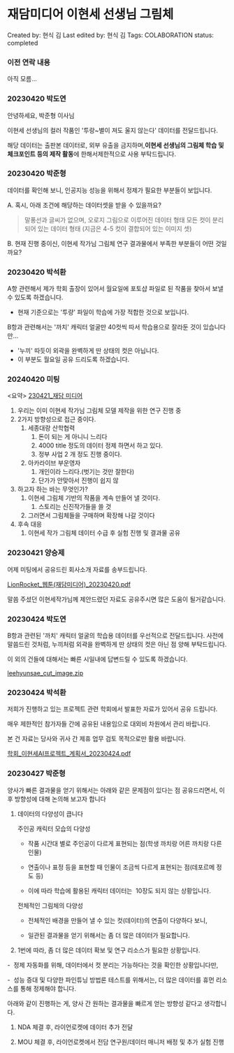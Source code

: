 # 재담미디어 이현세 선생님 그림체

Created by: 현식 김
Last edited by: 현식 김
Tags: COLABORATION
status: completed

### 이전 연락 내용

아직 모름…

### 20230420 박도연

안녕하세요, 박준형 이사님

이현세 선생님의 컬러 작품인 '투랑~별이 져도 울지 않는다' 데이터를 전달드립니다.

해당 데이터는 출판본 데이터로, 외부 유출을 금지하며,**이현세 선생님의 그림체 학습 및 체크포인트 등의 제작 활동**에 한해서제한적으로 사용 부탁드립니다.

### 20230420 박준형

데이터를 확인해 보니, 인공지능 성능을 위해서 정제가 필요한 부분들이 보입니다.

A. 혹시, 아래 조건에 해당하는 데이터셋을 받을 수 있을까요?

> 말풍선과 글씨가 없으며, 오로지 그림으로 이루어진 데이터 형태
모든 컷이 분리되어 있는 데이터 형태 (지금은 4-5 컷이 결합되어 있는 이미지 셋)
> 

B. 현재 진행 중이신, 이현세 작가님 그림체 연구 결과물에서 부족한 부분들이 어떤 것일까요?

### 20230420 박석환

A항 관련해서 제가 학회 출장이 있어서 월요일에 포토샵 파일로 된 작품을 찾아서 보낼 수 있도록 하겠습니다.

- 현재 기준으로는 '투량' 파일이 학습에 가장 적합한 것으로 보입니다.

B항과 관련해서는 '까치' 캐릭터 얼굴만 40컷씩 따서 학습용으로 잘라둔 것이 있습니다만...

- '누끼' 따듯이 외곽을 완벽하게 딴 상태의 컷은 아닙니다.
- 이 부분도 월요일 공유 드리도록 하겠습니다.

### 20240420 미팅

<요약> [230421_재담 미디어](https://www.notion.so/230421_-285dff071773444792b35f0496f0350f?pvs=21) 

1. 우리는 이미 이현세 작가님 그림체 모델 제작을 위한 연구 진행 중
2. 2가지 방향성으로 접근 중이다.
    1. 세종대랑 산학협력
        1. 돈이 되는 게 아니니 느리다
        2. 4000 title 정도의 데이터 정제 하면서 하고 있다.
        3. 정부 사업 2 개 정도 진행 중이다.
    2. 아카라이브 부운영자
        1. 개인이라 느리다.(벗기는 것만 잘한다)
        2. 단가가 안맞아서 진행이 쉽지 않
3. 하고자 하는 바는 무엇인가?
    1. 이현세 그림체 기반의 작품을 계속 만들어 낼 것이다.
        1. 스토리는 신진작가들을 쓸 것
    2. 그러면서 그림체들을 구매하며 확장해 나갈 것이다
4. 후속 대응
    1. 이현세 작가 그림체 데이터 수급 후 실험 진행 및 결과물 공유

### 20230421 양승제

어제 미팅에서 공유드린 회사소개 자료를 송부드립니다.

[LionRocket_웹툰(재담미디어)_20230420.pdf](%E1%84%8C%E1%85%A2%E1%84%83%E1%85%A1%E1%86%B7%E1%84%86%E1%85%B5%E1%84%83%E1%85%B5%E1%84%8B%E1%85%A5%20%E1%84%8B%E1%85%B5%E1%84%92%E1%85%A7%E1%86%AB%E1%84%89%E1%85%A6%20%E1%84%89%E1%85%A5%E1%86%AB%E1%84%89%E1%85%A2%E1%86%BC%E1%84%82%E1%85%B5%E1%86%B7%20%E1%84%80%E1%85%B3%E1%84%85%E1%85%B5%E1%86%B7%E1%84%8E%E1%85%A6%208d13dcc64c0144b285e753061feff480/LionRocket_%25E1%2584%258B%25E1%2585%25B0%25E1%2586%25B8%25E1%2584%2590%25E1%2585%25AE%25E1%2586%25AB(%25E1%2584%258C%25E1%2585%25A2%25E1%2584%2583%25E1%2585%25A1%25E1%2586%25B7%25E1%2584%2586%25E1%2585%25B5%25E1%2584%2583%25E1%2585%25B5%25E1%2584%258B%25E1%2585%25A5)_20230420.pdf)

말씀 주셨던 이현세작가님께 제안드렸던 자료도 공유주시면 많은 도움이 될거같습니다.

### 20230424 박도연

B항과 관련된 '까치' 캐릭터 얼굴의 학습용 데이터를 우선적으로 전달드립니다. 사전에 말씀드린 것처럼, 누끼처럼 외곽을 완벽하게 딴 상태의 컷은 아닌 점 양해 부탁드립니다.

이 외의 건들에 대해서는 빠른 시일내에 답변드릴 수 있도록 하겠습니다.

[leehyunsae_cut_image.zip](%E1%84%8C%E1%85%A2%E1%84%83%E1%85%A1%E1%86%B7%E1%84%86%E1%85%B5%E1%84%83%E1%85%B5%E1%84%8B%E1%85%A5%20%E1%84%8B%E1%85%B5%E1%84%92%E1%85%A7%E1%86%AB%E1%84%89%E1%85%A6%20%E1%84%89%E1%85%A5%E1%86%AB%E1%84%89%E1%85%A2%E1%86%BC%E1%84%82%E1%85%B5%E1%86%B7%20%E1%84%80%E1%85%B3%E1%84%85%E1%85%B5%E1%86%B7%E1%84%8E%E1%85%A6%208d13dcc64c0144b285e753061feff480/leehyunsae_cut_image.zip)

### 20230424 박석환

저희가 진행하고 있는 프로젝트 관련 학회에서 발표한 자료가 있어서 공유 드립니다.

매우 제한적인 참가자들 간에 공유된 내용임으로 대외비 차원에서 관리 바랍니다.

본 건 자료는 당사와 귀사 간 제휴 업무 검토 목적으로만 활용 바랍니다.

[학회_이현세AI프로젝트_계획서_20230424.pdf](%E1%84%8C%E1%85%A2%E1%84%83%E1%85%A1%E1%86%B7%E1%84%86%E1%85%B5%E1%84%83%E1%85%B5%E1%84%8B%E1%85%A5%20%E1%84%8B%E1%85%B5%E1%84%92%E1%85%A7%E1%86%AB%E1%84%89%E1%85%A6%20%E1%84%89%E1%85%A5%E1%86%AB%E1%84%89%E1%85%A2%E1%86%BC%E1%84%82%E1%85%B5%E1%86%B7%20%E1%84%80%E1%85%B3%E1%84%85%E1%85%B5%E1%86%B7%E1%84%8E%E1%85%A6%208d13dcc64c0144b285e753061feff480/%25E1%2584%2592%25E1%2585%25A1%25E1%2586%25A8%25E1%2584%2592%25E1%2585%25AC_%25E1%2584%258B%25E1%2585%25B5%25E1%2584%2592%25E1%2585%25A7%25E1%2586%25AB%25E1%2584%2589%25E1%2585%25A6AI%25E1%2584%2591%25E1%2585%25B3%25E1%2584%2585%25E1%2585%25A9%25E1%2584%258C%25E1%2585%25A6%25E1%2586%25A8%25E1%2584%2590%25E1%2585%25B3_%25E1%2584%2580%25E1%2585%25A8%25E1%2584%2592%25E1%2585%25AC%25E1%2586%25A8%25E1%2584%2589%25E1%2585%25A5_20230424.pdf)

### 20230427 박준형

양사가 빠른 결과물을 얻기 위해서는 아래와 같은 문제점이 있다는 점 공유드리면서, 이후 방향성에 대해 논의해 보고자 합니다

1. 데이터의 다양성이 큽니다
    
    주인공 캐릭터 모습의 다양성
    
    - 작품 시간대 별로 주인공이 다르게 표현되는 점(학생 까치랑 어른 까치랑 다른 인물)
    
    - 연출이나 표정 등을 표현할 때 인물이 조금씩 다르게 표현되는 점(데포르메 정도 등)
    
    - 이에 따라 학습에 활용된 캐릭터 데이터는  10장도 되지 않는 상황입니다.
    
    전체적인 그림체의 다양성
    
    - 전체적인 배경을 만들어 낼 수 있는 컷(데이터)의 연출이 다양하다 보니,
    
    - 일관된 결과물을 얻기 위해서는 좀 더 많은 데이터가 필요합니다.
    

2. 1번에 따라, 좀 더 많은 데이터 확보 및 연구 리소스가 필요한 상황입니다.

-  정제 자동화를 위해, 데이터에서 컷 분리는 가능하다는 것을 확인한 상황입니다만,

-  성능 증대 및 다양한 파인튜닝 방법론 테스트를 위해서는, 더 많은 데이터를 휴먼 리소스를 통해 정제해야 합니다.

아래와 같이 진행하는 게, 양사 간 원하는 결과물을 빠르게 얻는 방향성 같다고 생각합니다.

1. NDA 체결 후, 라이언로켓에 데이터 추가 전달

2. MOU 체결 후, 라이언로켓에서 전담 연구원/데이터 매니저 배정 및 추가 실험 진행